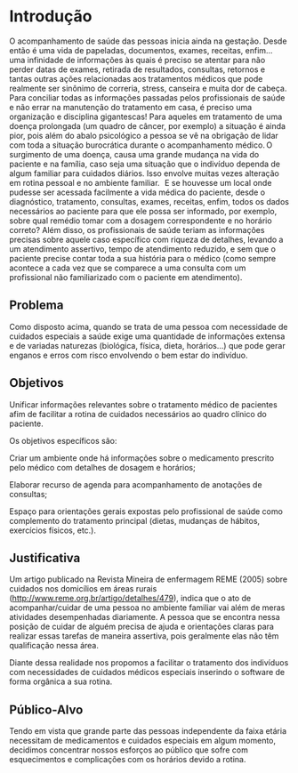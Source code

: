 # Introdução
O acompanhamento de saúde das pessoas inicia ainda na gestação. Desde então é uma vida de papeladas, documentos, exames, receitas, enfim... uma infinidade de informações às quais é preciso se atentar para não perder datas de exames, retirada de resultados, consultas, retornos e tantas outras ações relacionadas aos tratamentos médicos que pode realmente ser sinônimo de correria, stress, canseira e muita dor de cabeça. Para conciliar todas as informações passadas pelos profissionais de saúde e não errar na manutenção do tratamento em casa, é preciso uma organização e disciplina gigantescas! Para aqueles em tratamento de uma doença prolongada (um quadro de câncer, por exemplo) a situação é ainda pior, pois além do abalo psicológico a pessoa se vê na obrigação de lidar com toda a situação burocrática durante o acompanhamento médico. O surgimento de uma doença, causa uma grande mudança na vida do paciente e na família, caso seja uma situação que o indivíduo dependa de algum familiar para cuidados diários. Isso envolve muitas vezes alteração em rotina pessoal e no ambiente familiar.   
E se houvesse um local onde pudesse ser acessada facilmente a vida médica do paciente, desde o diagnóstico, tratamento, consultas, exames, receitas, enfim, todos os dados necessários ao paciente para que ele possa ser informado, por exemplo, sobre qual remédio tomar com a dosagem correspondente e no horário correto? Além disso, os profissionais de saúde teriam as informações precisas sobre aquele caso específico com riqueza de detalhes, levando a um atendimento assertivo, tempo de atendimento reduzido, e sem que o paciente precise contar toda a sua história para o médico (como sempre acontece a cada vez que se comparece a uma consulta com um profissional não familiarizado com o paciente em atendimento).  

## Problema
Como disposto acima, quando se trata de uma pessoa com necessidade de cuidados especiais a saúde exige uma quantidade de informações extensa e de variadas naturezas (biológica, física, dieta, horários...) que pode gerar enganos e erros com risco envolvendo o bem estar do indivíduo.

## Objetivos
Unificar informações relevantes sobre o tratamento médico de pacientes afim de facilitar a rotina de cuidados necessários ao quadro clínico do paciente.   

Os objetivos específicos são:  

Criar um ambiente onde há informações sobre o medicamento prescrito pelo médico com detalhes de dosagem e horários;  

Elaborar recurso de agenda para acompanhamento de anotações de consultas;  

Espaço para orientações gerais expostas pelo profissional de saúde como complemento do tratamento principal (dietas, mudanças de hábitos, exercícios físicos, etc.).  


## Justificativa
Um artigo publicado na Revista Mineira de enfermagem REME (2005) sobre cuidados nos domicílios em áreas rurais (http://www.reme.org.br/artigo/detalhes/479), indica que o ato de acompanhar/cuidar de uma pessoa no ambiente familiar vai além de meras atividades desempenhadas diariamente. A pessoa que se encontra nessa posição de cuidar de alguém precisa de ajuda e orientações claras para realizar essas tarefas de maneira assertiva, pois geralmente elas não têm qualificação nessa área.  

Diante dessa realidade nos propomos a facilitar o tratamento dos indivíduos com necessidades de cuidados médicos especiais inserindo o software de forma orgânica a sua rotina.  


## Público-Alvo
Tendo em vista que grande parte das pessoas independente da faixa etária necessitam de medicamentos e cuidados especiais em algum momento, decidimos concentrar nossos esforços ao público que sofre com esquecimentos e complicações com os horários devido a rotina.   

